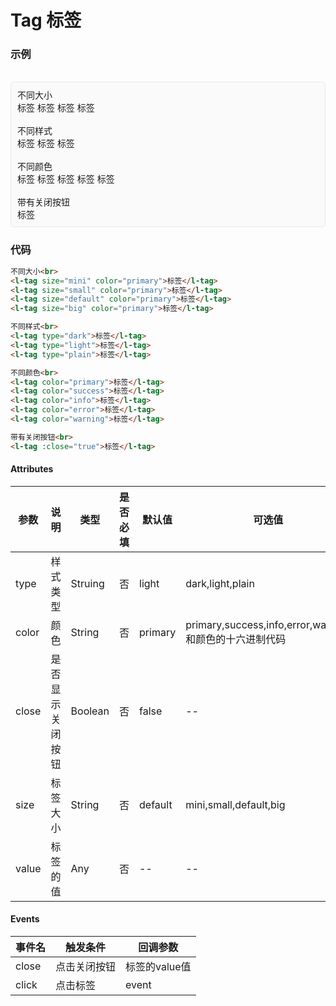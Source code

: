 # Tag 标签

### 示例

<br>
<div style="border:1px solid #e4e7ed;border-radius:5px;padding:10px;background-color:#FAFAFA;">
    不同大小<br>
    <l-tag size="mini" color="primary">标签</l-tag>
    <l-tag size="small" color="primary">标签</l-tag>
    <l-tag size="default" color="primary">标签</l-tag>
    <l-tag size="big" color="primary">标签</l-tag><br><br>
    不同样式<br>
    <l-tag type="dark">标签</l-tag>
    <l-tag type="light">标签</l-tag>
    <l-tag type="plain">标签</l-tag><br><br>
    不同颜色<br>
    <l-tag color="primary">标签</l-tag>
    <l-tag color="success">标签</l-tag>
    <l-tag color="info">标签</l-tag>
    <l-tag color="error">标签</l-tag>
    <l-tag color="warning">标签</l-tag><br><br>
    带有关闭按钮<br>
    <l-tag :close="true">标签</l-tag>
</div>

### 代码
```html
不同大小<br>
<l-tag size="mini" color="primary">标签</l-tag>
<l-tag size="small" color="primary">标签</l-tag>
<l-tag size="default" color="primary">标签</l-tag>
<l-tag size="big" color="primary">标签</l-tag>

不同样式<br>
<l-tag type="dark">标签</l-tag>
<l-tag type="light">标签</l-tag>
<l-tag type="plain">标签</l-tag>

不同颜色<br>
<l-tag color="primary">标签</l-tag>
<l-tag color="success">标签</l-tag>
<l-tag color="info">标签</l-tag>
<l-tag color="error">标签</l-tag>
<l-tag color="warning">标签</l-tag>

带有关闭按钮<br>
<l-tag :close="true">标签</l-tag>
```

#### Attributes
| 参数 | 说明 | 类型 | 是否必填 | 默认值 | 可选值 |
| ---  | --- | ---  | ---      | ---   | --   |
| type | 样式类型 | Struing | 否 | light | dark,light,plain |
| color | 颜色 | String | 否 | primary | primary,success,info,error,warning<br>和颜色的十六进制代码 |
| close | 是否显示关闭按钮 | Boolean | 否 | false | -- |
| size | 标签大小 | String | 否 | default | mini,small,default,big |
| value | 标签的值 | Any | 否 | -- | -- |


#### Events
| 事件名 | 触发条件 | 回调参数 |
|  ---  | ---  | ---  |
| close | 点击关闭按钮 | 标签的value值 |
| click | 点击标签 | event |
